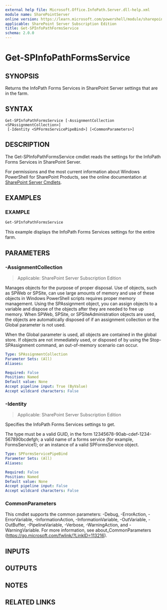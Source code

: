 ```yaml
---
external help file: Microsoft.Office.InfoPath.Server.dll-help.xml
module name: SharePointServer
online version: https://learn.microsoft.com/powershell/module/sharepoint-server/get-spinfopathformsservice
applicable: SharePoint Server Subscription Edition
title: Get-SPInfoPathFormsService
schema: 2.0.0
---
```


# Get-SPInfoPathFormsService

## SYNOPSIS
Returns the InfoPath Forms Services in SharePoint Server settings that are in the farm.

## SYNTAX

```
Get-SPInfoPathFormsService [-AssignmentCollection <SPAssignmentCollection>]
 [-Identity <SPFormsServicePipeBind>] [<CommonParameters>]
```

## DESCRIPTION
The Get-SPInfoPathFormsService cmdlet reads the settings for the InfoPath Forms Services in SharePoint Server.

For permissions and the most current information about Windows PowerShell for SharePoint Products, see the online documentation at [SharePoint Server Cmdlets](https://learn.microsoft.com/powershell/sharepoint/sharepoint-server/sharepoint-server-cmdlets).

## EXAMPLES

### EXAMPLE
```powershell
Get-SPInfoPathFormsService
```

This example displays the InfoPath Forms Services settings for the entire farm.

## PARAMETERS

### -AssignmentCollection

> Applicable: SharePoint Server Subscription Edition

Manages objects for the purpose of proper disposal.
Use of objects, such as SPWeb or SPSite, can use large amounts of memory and use of these objects in Windows PowerShell scripts requires proper memory management.
Using the SPAssignment object, you can assign objects to a variable and dispose of the objects after they are needed to free up memory.
When SPWeb, SPSite, or SPSiteAdministration objects are used, the objects are automatically disposed of if an assignment collection or the Global parameter is not used.

When the Global parameter is used, all objects are contained in the global store.
If objects are not immediately used, or disposed of by using the Stop-SPAssignment command, an out-of-memory scenario can occur.

```yaml
Type: SPAssignmentCollection
Parameter Sets: (All)
Aliases:

Required: False
Position: Named
Default value: None
Accept pipeline input: True (ByValue)
Accept wildcard characters: False
```

### -Identity

> Applicable: SharePoint Server Subscription Edition

Specifies the InfoPath Forms Services settings to get.

The type must be a valid GUID, in the form 12345678-90ab-cdef-1234-567890bcdefgh; a valid name of a forms service (for example, FormsService1); or an instance of a valid SPFormsService object.

```yaml
Type: SPFormsServicePipeBind
Parameter Sets: (All)
Aliases:

Required: False
Position: Named
Default value: None
Accept pipeline input: False
Accept wildcard characters: False
```

### CommonParameters
This cmdlet supports the common parameters: -Debug, -ErrorAction, -ErrorVariable, -InformationAction, -InformationVariable, -OutVariable, -OutBuffer, -PipelineVariable, -Verbose, -WarningAction, and -WarningVariable. For more information, see about_CommonParameters (https://go.microsoft.com/fwlink/?LinkID=113216).

## INPUTS

## OUTPUTS

## NOTES

## RELATED LINKS
